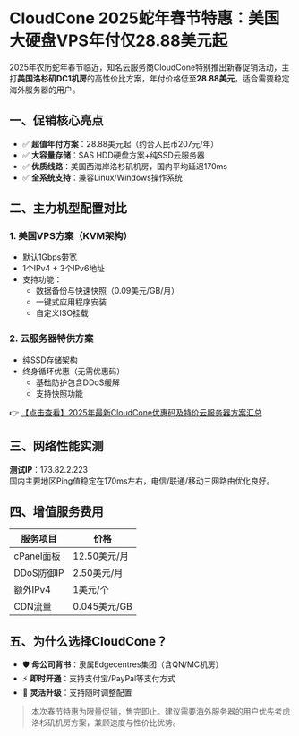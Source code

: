 # CloudCone 2025蛇年春节特惠：美国大硬盘VPS年付仅28.88美元起

2025年农历蛇年春节临近，知名云服务商CloudCone特别推出新春促销活动，主打**美国洛杉矶DC1机房**的高性价比方案，年付价格低至**28.88美元**，适合需要稳定海外服务器的用户。

## 一、促销核心亮点
- ✅ **超值年付方案**：28.88美元起（约合人民币207元/年）
- ✅ **大容量存储**：SAS HDD硬盘方案+纯SSD云服务器
- ✅ **优质线路**：美国西海岸洛杉矶机房，国内平均延迟170ms
- ✅ **全系统支持**：兼容Linux/Windows操作系统

## 二、主力机型配置对比
### 1. 美国VPS方案（KVM架构）
- 默认1Gbps带宽
- 1个IPv4 + 3个IPv6地址
- 支持功能：
  - 数据备份与快速快照（0.09美元/GB/月）
  - 一键式应用程序安装
  - 自定义ISO挂载

### 2. 云服务器特供方案
- 纯SSD存储架构
- 终身循环优惠（无需优惠码）
  - 基础防护包含DDoS缓解
  - 支持快照功能

👉 [【点击查看】2025年最新CloudCone优惠码及特价云服务器方案汇总](https://bit.ly/Cloudcone)

## 三、网络性能实测
**测试IP**：173.82.2.223  
国内主要地区Ping值稳定在170ms左右，电信/联通/移动三网路由优化良好。

## 四、增值服务费用
| 服务项目       | 价格          |
|----------------|---------------|
| cPanel面板     | 12.50美元/月  |
| DDoS防御IP     | 2.50美元/月   |
| 额外IPv4       | 1美元/个      |
| CDN流量        | 0.045美元/GB  |

## 五、为什么选择CloudCone？
- 🛡️ **母公司背书**：隶属Edgecentres集团（含QN/MC机房）
- ⚡ **即时开通**：支持支付宝/PayPal等支付方式
- 🔄 **灵活升级**：支持随时调整配置

> 本次春节特惠为限量促销，售完即止。建议需要海外服务器的用户优先考虑洛杉矶机房方案，兼顾速度与性价比优势。